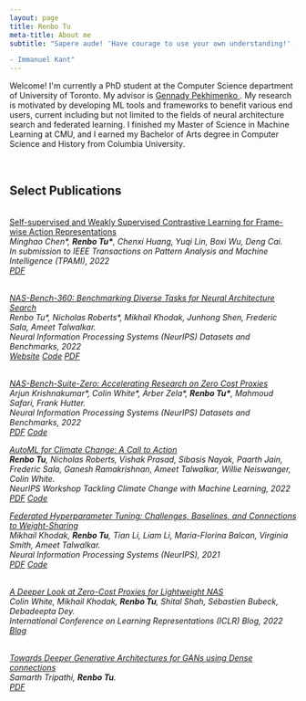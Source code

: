 ```yaml
---
layout: page
title: Renbo Tu 
meta-title: About me
subtitle: "Sapere aude! 'Have courage to use your own understanding!' -- that is the motto of enlightenment. 

- Immanuel Kant"
---
```


<div id="aboutme-section">

<p class="about-text">
Welcome! I'm currently a PhD student at the Computer Science department of University of Toronto. My advisor is <a target="_blank" href="https://www.cs.toronto.edu/~pekhimenko/"> Gennady Pekhimenko </a>. 
My research is motivated by developing ML tools and frameworks to benefit various end users, current including but not limited to the fields of neural architecture search and federated learning. I finished my Master of Science in Machine Learning at CMU, and I earned my Bachelor of Arts degree in Computer Science and History from Columbia University.
</p>
</div><br>

<h2> Select Publications </h2><br>
<a href="https://arxiv.org/abs/2212.03125"><u>Self-supervised and Weakly Supervised Contrastive Learning for Frame-wise Action Representations</u></a><br>
<i>Minghao Chen*, <b>Renbo Tu*</b>, Chenxi Huang, Yuqi Lin, Boxi Wu, Deng Cai. <i><br>
In submission to IEEE Transactions on Pattern Analysis and Machine Intelligence (TPAMI), 2022<br>
<a class="btn btn-primary btn-outline btn-xs" href="https://arxiv.org/pdf/2212.03125.pdf" target="_blank" rel="noopener">PDF</a><br><br>

<a href="https://arxiv.org/abs/2110.05668"><u>NAS-Bench-360: Benchmarking Diverse Tasks for Neural Architecture Search</u></a><br>
<i>Renbo Tu*, Nicholas Roberts*, Mikhail Khodak, Junhong Shen, Frederic Sala, Ameet Talwalkar. <i><br>
Neural Information Processing Systems (NeurIPS) Datasets and Benchmarks, 2022<br>
<a class="btn btn-primary btn-outline btn-xs" href="https://nb360.ml.cmu.edu/" target="_blank" rel="noopener">Website</a>
<a class="btn btn-primary btn-outline btn-xs" href="https://github.com/rtu715/NAS-Bench-360" target="_blank" rel="noopener">Code</a>
<a class="btn btn-primary btn-outline btn-xs" href="https://arxiv.org/pdf/2110.05668.pdf" target="_blank" rel="noopener">PDF</a><br><br>

<a href="https://openreview.net/forum?id=yWhuIjIjH8k"><u>NAS-Bench-Suite-Zero: Accelerating Research on Zero Cost Proxies</u></a><br>
<i>Arjun Krishnakumar*, Colin White*, Arber Zela*, <b>Renbo Tu*</b>, Mahmoud Safari, Frank Hutter. <i> <br>
Neural Information Processing Systems (NeurIPS) Datasets and Benchmarks, 2022<br>
<a class="btn btn-primary btn-outline btn-xs" href="https://arxiv.org/pdf/2210.03230.pdf" target="_blank" rel="noopener">PDF</a>
<a class="btn btn-primary btn-outline btn-xs" href="https://github.com/automl/naslib/tree/zerocost
" target="_blank" rel="noopener">Code</a>

<a href="https://arxiv.org/abs/2210.03324"><u>AutoML for Climate Change: A Call to Action
</u></a><br>
<i><b>Renbo Tu</b>, Nicholas Roberts, Vishak Prasad, Sibasis Nayak, Paarth Jain, Frederic Sala, Ganesh Ramakrishnan, Ameet Talwalkar, Willie Neiswanger, Colin White. <i><br>
NeurIPS Workshop Tackling Climate Change with Machine Learning, 2022 <br>
<a class="btn btn-primary btn-outline btn-xs" href="https://arxiv.org/pdf/2210.03324.pdf" target="_blank" rel="noopener">PDF</a>
<a class="btn btn-primary btn-outline btn-xs" href="https://github.com/climate-change-automl/climate-change-automl
" target="_blank" rel="noopener">Code</a>

<a href="https://arxiv.org/abs/2106.04502"><u>Federated Hyperparameter Tuning: Challenges, Baselines, and Connections to Weight-Sharing</u></a><br>
<i> Mikhail Khodak, <b> Renbo Tu</b>, Tian Li, Liam Li, Maria-Florina Balcan, Virginia Smith, Ameet Talwalkar. <i><br>
Neural Information Processing Systems (NeurIPS), 2021<br>
<a class="btn btn-primary btn-outline btn-xs" href="https://arxiv.org/pdf/2106.04502.pdf" target="_blank" rel="noopener">PDF</a>
<a class="btn btn-primary btn-outline btn-xs" href="https://github.com/mkhodak/FedEx" target="_blank" rel="noopener">Code</a><br><br>

<a href="https://iclr-blog-track.github.io/2022/03/25/zero-cost-proxies/"><u>A Deeper Look at Zero-Cost Proxies for Lightweight NAS </u></a><br>
<i> Colin White, Mikhail Khodak, <b>Renbo Tu</b>, Shital Shah, Sébastien Bubeck, Debadeepta Dey. <i><br>
International Conference on Learning Representations (ICLR) Blog, 2022<br>
<a class="btn btn-primary btn-outline btn-xs" href="https://iclr-blog-track.github.io/2022/03/25/zero-cost-proxies/" target="_blank" rel="noopener">Blog</a><br><br>




<a href='https://arxiv.org/abs/1804.11031'><u>Towards Deeper Generative Architectures for GANs using Dense connections</u></a><br>
<i> Samarth Tripathi, <b> Renbo Tu</b>. <i><br>
<a class="btn btn-primary btn-outline btn-xs" href="https://arxiv.org/pdf/1804.11031.pdf" target="_blank" rel="noopener">PDF</a><br><br>
